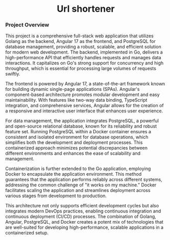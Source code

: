 <div align="center">
    <h1>Url shortener</h1>
</div>

### Project Overview

This project is a comprehensive full-stack web application that utilizes Golang as the backend, Angular 17 as the frontend, and PostgreSQL for database management, providing a robust, scalable, and efficient solution for modern web development. The backend, implemented in Go, delivers a high-performance API that efficiently handles requests and manages data interactions. It capitalizes on Go's strong support for concurrency and high throughput, which is essential for processing large volumes of requests swiftly.

The frontend is powered by Angular 17, a state-of-the-art framework known for building dynamic single-page applications (SPAs). Angular's component-based architecture promotes modular development and easy maintainability. With features like two-way data binding, TypeScript integration, and comprehensive services, Angular allows for the creation of a responsive and interactive user interface that enhances user experience.

For data management, the application integrates PostgreSQL, a powerful and open-source relational database, known for its reliability and robust feature set. Running PostgreSQL within a Docker container ensures a consistent and isolated environment for database operations, which simplifies both the development and deployment processes. This containerized approach minimizes potential discrepancies between different environments and enhances the ease of scalability and management.

Containerization is further extended to the Go application, employing Docker to encapsulate the application environment. This method guarantees that the application performs reliably across different systems, addressing the common challenge of "it works on my machine." Docker facilitates scaling the application and streamlines deployment across various stages from development to production.

This architecture not only supports efficient development cycles but also integrates modern DevOps practices, enabling continuous integration and continuous deployment (CI/CD) processes. The combination of Golang, Angular, PostgreSQL, and Docker creates a potent mix of technologies that are well-suited for developing high-performance, scalable applications in a containerized setup.
